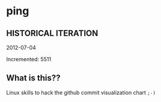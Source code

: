 # ping

## HISTORICAL ITERATION
2012-07-04

Incremented: 5511

## What is this?? 
Linux skills to hack the github commit visualization chart `;-)`
